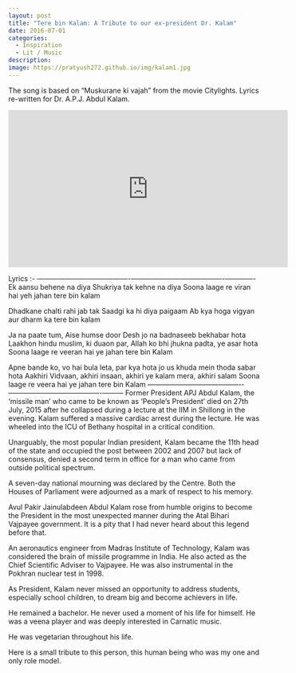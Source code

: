 ```yaml
---
layout: post
title: "Tere bin Kalam: A Tribute to our ex-president Dr. Kalam"
date: 2016-07-01
categories:
  - Inspiration
  - Lit / Music
description: 
image: https://pratyush272.github.io/img/kalam1.jpg
---
```


The song is based on “Muskurane ki vajah” from the movie Citylights. Lyrics re-written for Dr. A.P.J. Abdul Kalam.

<iframe width="560" height="315" src="https://www.youtube.com/embed/P9ljhLK9suM" frameborder="0" allowfullscreen></iframe>

Lyrics :-
—————————————-­—————————————-­————-
Ek aansu behene na diya
Shukriya tak kehne na diya
Soona laage re viran hai yeh jahan tere bin kalam

Dhadkane chalti rahi jab tak
Saadgi ka hi diya paigaam
Ab kya hoga vigyan aur dharm ka tere bin kalam

Ja na paate tum, Aise humse door
Desh jo na badnaseeb bekhabar hota
Laakhon hindu muslim, ki duaon par,
Allah ko bhi jhukna padta, ye asar hota
Soona laage re veeran hai ye jahan tere bin Kalam

Apne bande ko, vo hai bula leta,
par kya hota jo us khuda mein thoda sabar hota
Aakhiri Vidvaan, akhiri insaan,
akhiri ye kalam mera, akhiri salam
Soona laage re veera hai ye jahan tere bin Kalam
—————————————-­—————————————-­———
Former President APJ Abdul Kalam, the ‘missile man’ who came to be known as ‘People’s President’ died on 27th July, 2015 after he collapsed during a lecture at the IIM in Shillong in the evening.
Kalam suffered a massive cardiac arrest during the lecture. He was wheeled into the ICU of Bethany hospital in a critical condition.

Unarguably, the most popular Indian president, Kalam became the 11th head of the state and occupied the post between 2002 and 2007 but lack of consensus, denied a second term in office for a man who came from outside political spectrum.

A seven-day national mourning was declared by the Centre. Both the Houses of Parliament were adjourned as a mark of respect to his memory.

Avul Pakir Jainulabdeen Abdul Kalam rose from humble origins to become the President in the most unexpected manner during the Atal Bihari Vajpayee government. It is a pity that I had never heard about this legend before that.

An aeronautics engineer from Madras Institute of Technology, Kalam was considered the brain of missile programme in India. He also acted as the Chief Scientific Adviser to Vajpayee. He was also instrumental in the Pokhran nuclear test in 1998.

As President, Kalam never missed an opportunity to address students, especially school children, to dream big and become achievers in life.

He remained a bachelor. He never used a moment of his life for himself. He was a veena player and was deeply interested in Carnatic music.

He was vegetarian throughout his life.

Here is a small tribute to this person, this human being who was my one and only role model.
